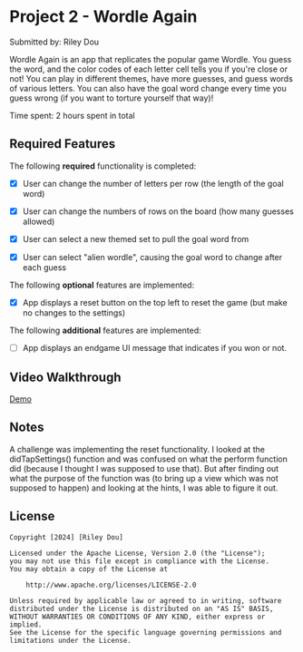 # Project 2 - Wordle Again

Submitted by: Riley Dou

Wordle Again is an app that replicates the popular game Wordle. You guess the word, and the color codes of each letter cell tells you if you're close or not! You can play in different themes, have more guesses, and guess words of various letters. You can also have the goal word change every time you guess wrong (if you want to torture yourself that way)!

Time spent: 2 hours spent in total

## Required Features

The following **required** functionality is completed:

- [x] User can change the number of letters per row (the length of the goal word)
- [x] User can change the numbers of rows on the board (how many guesses allowed)
- [x] User can select a new themed set to pull the goal word from
- [x] User can select "alien wordle", causing the goal word to change after each guess


The following **optional** features are implemented:

- [x] App displays a reset button on the top left to reset the game (but make no changes to the settings)

The following **additional** features are implemented:

- [ ] App displays an endgame UI message that indicates if you won or not.

## Video Walkthrough

[Demo](https://imgur.com/a/KXb8mp0)


## Notes

A challenge was implementing the reset functionality. I looked at the didTapSettings() function and was confused on what the perform function did (because I thought I was supposed to use that). But after finding out what the purpose of the function was (to bring up a view which was not supposed to happen) and looking at the hints, I was able to figure it out.

## License

    Copyright [2024] [Riley Dou]

    Licensed under the Apache License, Version 2.0 (the "License");
    you may not use this file except in compliance with the License.
    You may obtain a copy of the License at

        http://www.apache.org/licenses/LICENSE-2.0

    Unless required by applicable law or agreed to in writing, software
    distributed under the License is distributed on an "AS IS" BASIS,
    WITHOUT WARRANTIES OR CONDITIONS OF ANY KIND, either express or implied.
    See the License for the specific language governing permissions and
    limitations under the License.
